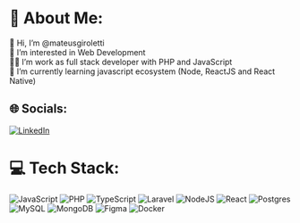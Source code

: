 # 💫 About Me:
👋 Hi, I’m @mateusgiroletti<br>👀 I’m interested in Web Development<br>👨‍💻 I’m work as full stack developer with PHP and JavaScript<br>🌱 I’m currently learning javascript ecosystem (Node, ReactJS and React Native)<br>


## 🌐 Socials:
[![LinkedIn](https://img.shields.io/badge/LinkedIn-%230077B5.svg?logo=linkedin&logoColor=white)](https://linkedin.com/in/mateus-vinicios-sorgatto-giroletti-7a0647182) 

# 💻 Tech Stack:
![JavaScript](https://img.shields.io/badge/javascript-%23323330.svg?style=flat&logo=javascript&logoColor=%23F7DF1E) ![PHP](https://img.shields.io/badge/php-%23777BB4.svg?style=flat&logo=php&logoColor=white) ![TypeScript](https://img.shields.io/badge/typescript-%23007ACC.svg?style=flat&logo=typescript&logoColor=white) ![Laravel](https://img.shields.io/badge/laravel-%23FF2D20.svg?style=flat&logo=laravel&logoColor=white) ![NodeJS](https://img.shields.io/badge/node.js-6DA55F?style=flat&logo=node.js&logoColor=white) ![React](https://img.shields.io/badge/react-%2320232a.svg?style=flat&logo=react&logoColor=%2361DAFB) ![Postgres](https://img.shields.io/badge/postgres-%23316192.svg?style=flat&logo=postgresql&logoColor=white) ![MySQL](https://img.shields.io/badge/mysql-%2300f.svg?style=flat&logo=mysql&logoColor=white) ![MongoDB](https://img.shields.io/badge/MongoDB-%234ea94b.svg?style=flat&logo=mongodb&logoColor=white) 	![Figma](https://img.shields.io/badge/figma-%23F24E1E.svg?style=flat&logo=figma&logoColor=white) ![Docker](https://img.shields.io/badge/docker-%230db7ed.svg?style=flat&logo=docker&logoColor=white) 
<!-- Proudly created with GPRM ( https://gprm.itsvg.in ) -->
